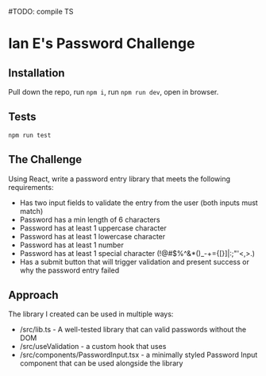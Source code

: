 #TODO: compile TS

# Ian E's Password Challenge

## Installation

Pull down the repo, run `npm i`, run `npm run dev`, open in browser.

## Tests

`npm run test`

## The Challenge

Using React, write a password entry library that meets the following requirements:

 - Has two input fields to validate the entry from the user (both inputs must match)
 - Password has a min length of 6 characters
 - Password has at least 1 uppercase character
 - Password has at least 1 lowercase character
 - Password has at least 1 number
 - Password has at least 1 special character (!@#$%^&*()_-+={[}]|:;"'<,>.)
 - Has a submit button that will trigger validation and present success or why the password entry failed



## Approach

The library I created can be used in multiple ways:

 - /src/lib.ts - A well-tested library that can valid passwords without the DOM
 - /src/useValidation - a custom hook that uses
 - /src/components/PasswordInput.tsx - a minimally styled Password Input component that can be used alongside the library